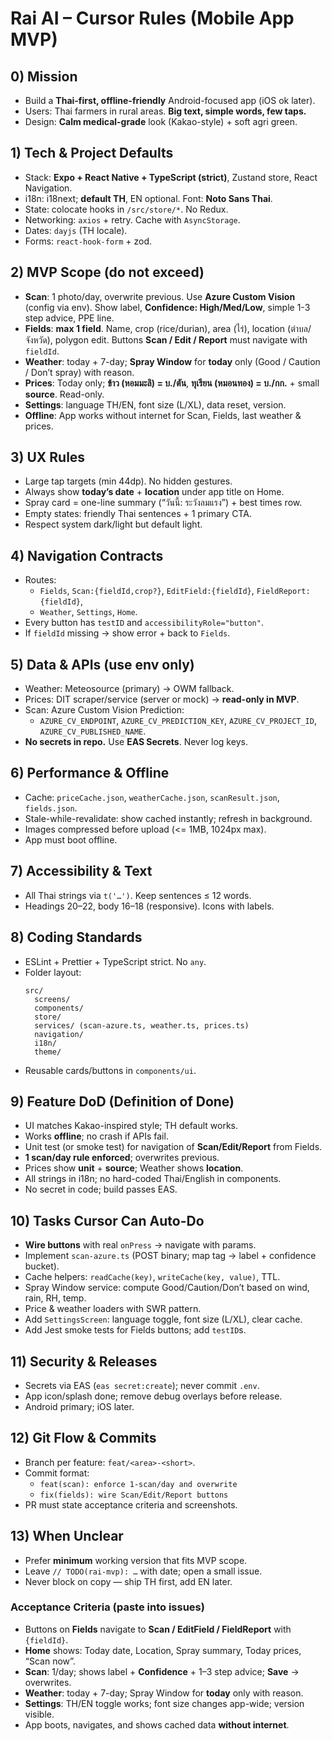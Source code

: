 # Rai AI – Cursor Rules (Mobile App MVP)

## 0) Mission
- Build a **Thai-first, offline-friendly** Android-focused app (iOS ok later).
- Users: Thai farmers in rural areas. **Big text, simple words, few taps.**
- Design: **Calm medical-grade** look (Kakao-style) + soft agri green.

## 1) Tech & Project Defaults
- Stack: **Expo + React Native + TypeScript (strict)**, Zustand store, React Navigation.
- i18n: i18next; **default TH**, EN optional. Font: **Noto Sans Thai**.
- State: colocate hooks in `/src/store/*`. No Redux.
- Networking: `axios` + retry. Cache with `AsyncStorage`.
- Dates: `dayjs` (TH locale).
- Forms: `react-hook-form` + zod.

## 2) MVP Scope (do not exceed)
- **Scan**: 1 photo/day, overwrite previous. Use **Azure Custom Vision** (config via env). Show label, **Confidence: High/Med/Low**, simple 1-3 step advice, PPE line.
- **Fields**: **max 1 field**. Name, crop (rice/durian), area (ไร่), location (ตำบล/จังหวัด), polygon edit. Buttons **Scan / Edit / Report** must navigate with `fieldId`.
- **Weather**: today + 7-day; **Spray Window** for **today** only (Good / Caution / Don’t spray) with reason.
- **Prices**: Today only; **ข้าว (หอมมะลิ) = บ./ตัน**, **ทุเรียน (หมอนทอง) = บ./กก.** + small **source**. Read-only.
- **Settings**: language TH/EN, font size (L/XL), data reset, version.
- **Offline**: App works without internet for Scan, Fields, last weather & prices.

## 3) UX Rules
- Large tap targets (min 44dp). No hidden gestures.
- Always show **today’s date** + **location** under app title on Home.
- Spray card = one-line summary (“วันนี้: ระวังลมแรง”) + best times row.
- Empty states: friendly Thai sentences + 1 primary CTA.
- Respect system dark/light but default light.

## 4) Navigation Contracts
- Routes:
  - `Fields`, `Scan:{fieldId,crop?}`, `EditField:{fieldId}`, `FieldReport:{fieldId}`,
  - `Weather`, `Settings`, `Home`.
- Every button has `testID` and `accessibilityRole="button"`.
- If `fieldId` missing → show error + back to `Fields`.

## 5) Data & APIs (use env only)
- Weather: Meteosource (primary) → OWM fallback.
- Prices: DIT scraper/service (server or mock) → **read-only in MVP**.
- Scan: Azure Custom Vision Prediction:
  - `AZURE_CV_ENDPOINT`, `AZURE_CV_PREDICTION_KEY`, `AZURE_CV_PROJECT_ID`, `AZURE_CV_PUBLISHED_NAME`.
- **No secrets in repo.** Use **EAS Secrets**. Never log keys.

## 6) Performance & Offline
- Cache: `priceCache.json`, `weatherCache.json`, `scanResult.json`, `fields.json`.
- Stale-while-revalidate: show cached instantly; refresh in background.
- Images compressed before upload (<= 1MB, 1024px max).
- App must boot offline.

## 7) Accessibility & Text
- All Thai strings via `t('…')`. Keep sentences ≤ 12 words.
- Headings 20–22, body 16–18 (responsive). Icons with labels.

## 8) Coding Standards
- ESLint + Prettier + TypeScript strict. No `any`.
- Folder layout:
  ```
  src/
    screens/
    components/
    store/
    services/ (scan-azure.ts, weather.ts, prices.ts)
    navigation/
    i18n/
    theme/
  ```
- Reusable cards/buttons in `components/ui`.

## 9) Feature DoD (Definition of Done)
- UI matches Kakao-inspired style; TH default works.
- Works **offline**; no crash if APIs fail.
- Unit test (or smoke test) for navigation of **Scan/Edit/Report** from Fields.
- **1 scan/day rule enforced**; overwrites previous.
- Prices show **unit** + **source**; Weather shows **location**.
- All strings in i18n; no hard-coded Thai/English in components.
- No secret in code; build passes EAS.

## 10) Tasks Cursor Can Auto-Do
- **Wire buttons** with real `onPress` → navigate with params.
- Implement `scan-azure.ts` (POST binary; map tag → label + confidence bucket).
- Cache helpers: `readCache(key)`, `writeCache(key, value)`, TTL.
- Spray Window service: compute Good/Caution/Don’t based on wind, rain, RH, temp.
- Price & weather loaders with SWR pattern.
- Add `SettingsScreen`: language toggle, font size (L/XL), clear cache.
- Add Jest smoke tests for Fields buttons; add `testID`s.

## 11) Security & Releases
- Secrets via EAS (`eas secret:create`); never commit `.env`.
- App icon/splash done; remove debug overlays before release.
- Android primary; iOS later.

## 12) Git Flow & Commits
- Branch per feature: `feat/<area>-<short>`.
- Commit format:
  - `feat(scan): enforce 1-scan/day and overwrite`
  - `fix(fields): wire Scan/Edit/Report buttons`
- PR must state acceptance criteria and screenshots.

## 13) When Unclear
- Prefer **minimum** working version that fits MVP scope.
- Leave `// TODO(rai-mvp): …` with date; open a small issue.
- Never block on copy — ship TH first, add EN later.

### Acceptance Criteria (paste into issues)
- Buttons on **Fields** navigate to **Scan / EditField / FieldReport** with `{fieldId}`.
- **Home** shows: Today date, Location, Spray summary, Today prices, “Scan now”.
- **Scan**: 1/day; shows label + **Confidence** + 1–3 step advice; **Save** → overwrites.
- **Weather**: today + 7-day; Spray Window for **today** only with reason.
- **Settings**: TH/EN toggle works; font size changes app-wide; version visible.
- App boots, navigates, and shows cached data **without internet**.
